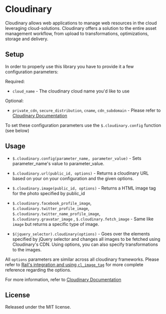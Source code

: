 Cloudinary
==========

Cloudinary allows web applications to manage web resources in the cloud leveraging cloud-solutions. 
Cloudinary offers a solution to the entire asset management workflow, from upload to transformations, optimizations, storage and delivery. 

## Setup ######################################################################

In order to properly use this library you have to provide it a few configuration parameters:

Required:

* `cloud_name` - The cloudinary cloud name you'd like to use

Optional:

* `private_cdn`, `secure_distribution`, `cname`, `cdn_subdomain` - Please refer to [Cloudinary Documentation](http://cloudinary.com/documentation)

To set these configuration parameters use the `$.cloudinary.config` function (see below)

## Usage ######################################################################

* `$.cloudinary.config(parameter_name, parameter_value)` - Sets parameter\_name's value to parameter\_value.
* `$.cloudinary.url(public_id, options)` - Returns a cloudinary URL based on your on your configuration and the given options.
* `$.cloudinary.image(public_id, options)` - Returns a HTML image tag for the photo specified by public\_id
* `$.cloudinary.facebook_profile_image`, `$.cloudinary.twitter_profile_image`, `$.cloudinary.twitter_name_profile_image`, `$.cloudinary.gravatar_image` , `$.cloudinary.fetch_image` - Same like `image` but returns a specific type of image.

* `$(jquery_selector).cloudinary(options)` - Goes over the elements specified by jQuery selector and changes all images to be fetched using Cloudinary's CDN. Using options, you can also specify transformations to the images.

All `options` parameters are similar across all cloudinary frameworks. Please refer to [Rail's integration and using `cl_image_tag`](http://cloudinary.com/documentation/rails_integration#display_and_transform) for more complete reference regarding the options.

For more information, refer to [Cloudinary Documentation](http://cloudinary.com/documentation)

## License #######################################################################

Released under the MIT license. 
